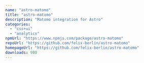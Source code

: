 ```yaml
---
name: "astro-matomo"
title: "astro-matomo"
description: "Matomo integration for Astro"
categories:
  - "css+ui"
  - "analytics"
npmUrl: "https://www.npmjs.com/package/astro-matomo"
repoUrl: "https://github.com/felix-berlin/astro-matomo"
homepageUrl: "https://github.com/felix-berlin/astro-matomo"
downloads: 980
---
```

